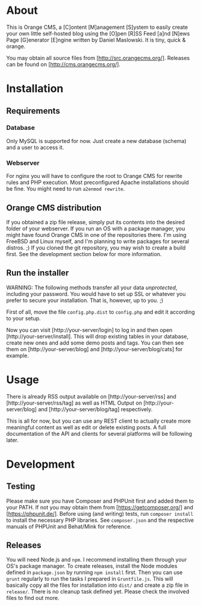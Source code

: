 # About
This is Orange CMS, a [C]ontent [M]anagement [S]ystem to
easily create your own little self-hosted blog using the
[O]pen [R]SS Feed [a]nd [N]ews Page [G]enerator [E]ngine
written by Daniel Maslowski. It is tiny, quick & orange.

You may obtain all source files from [http://src.orangecms.org/].
Releases can be found on [http://cms.orangecms.org/].

# Installation

## Requirements

### Database
Only MySQL is supported for now. Just create a new database (schema) and a user to access it.

### Webserver
For nginx you will have to configure the root to Orange CMS for rewrite rules and PHP execution.
Most preconfigured Apache installations should be fine. You might need to run `a2enmod rewrite`.

## Orange CMS distribution
If you obtained a zip file release, simply put its contents into the desired folder of your webserver.
If you run an OS with a package manager, you might have found Orange CMS in one of the repositories there. I'm using FreeBSD and Linux myself, and I'm planning to write packages for several distros. ;)
If you cloned the git repository, you may wish to create a build first. See the development section below for more information.

## Run the installer
WARNING: The following methods transfer all your data _unprotected_, including your password. You would have to set up SSL or whatever you prefer to secure your installation. That is, however, up to you. ;)

First of all, move the file `config.php.dist` to `config.php` and edit it according to your setup.

Now you can visit [http://your-server/login] to log in and then open [http://your-server/install].
This will drop existing tables in your database, create new ones and add some demo posts and tags.
You can then see them on [http://your-server/blog] and [http://your-server/blog/cats] for example.

# Usage
There is already RSS output available on [http://your-server/rss] and [http://your-server/rss/tag] as well as HTML Output on [http://your-server/blog] and [http://your-server/blog/tag] respectively.

This is all for now, but you can use any REST client to actually create more meaningful content as well as edit or delete existing posts. A full documentation of the API and clients for several platforms will be following later.

# Development

## Testing
Please make sure you have Composer and PHPUnit first and added them to your PATH.
If not you may obtain them from [https://getcomposer.org/] and [https://phpunit.de/].
Before using (and writing) tests, run `composer install` to install the necessary PHP libraries.
See `composer.json` and the respective manuals of PHPUnit and Behat/Mink for reference.

## Releases
You will need Node.js and `npm`. I recommend installing them through your OS's package manager.
To create releases, install the Node modules defined in `package.json` by running `npm install` first.
Then you can use `grunt` regularly to run the tasks I prepared in `Gruntfile.js`.
This will basically copy all the files for installation into `dist/` and create a zip file in `release/`.
There is no cleanup task defined yet.
Please check the involved files to find out more.
